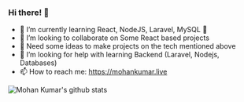 ### Hi there! 👋

- 🌱 I’m currently learning React, NodeJS, Laravel, MySQL 🤯
- 👯 I’m looking to collaborate on Some React based projects
- 🧠 Need some ideas to make projects on the tech mentioned above
- 🤔 I’m looking for help with learning Backend (Laravel, Nodejs, Databases)
- 📫 How to reach me: https://mohankumar.live

![Mohan Kumar's github stats](https://github-readme-stats.vercel.app/api?username=imshines&show_icons=true&theme=tokyonight)
